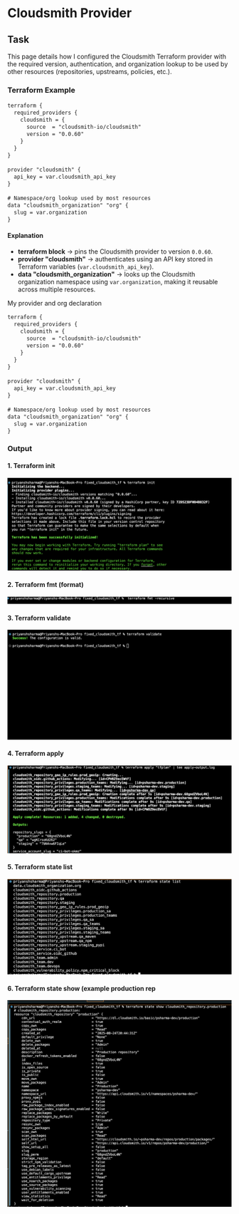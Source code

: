 # Cloudsmith Provider

## Task

This page details how I configured the Cloudsmith Terraform provider with the required version, authentication, and organization lookup to be used by other resources (repositories, upstreams, policies, etc.).

### Terraform Example

````
terraform {
  required_providers {
    cloudsmith = {
      source  = "cloudsmith-io/cloudsmith"
      version = "0.0.60"
    }
  }
}

provider "cloudsmith" {
  api_key = var.cloudsmith_api_key
}

# Namespace/org lookup used by most resources
data "cloudsmith_organization" "org" {
  slug = var.organization
}
````

#### Explanation

* **terraform block** → pins the Cloudsmith provider to version `0.0.60`.
* **provider "cloudsmith"** → authenticates using an API key stored in Terraform variables (`var.cloudsmith_api_key`).
* **data "cloudsmith\_organization"** → looks up the Cloudsmith organization namespace using `var.organization`, making it reusable across multiple resources.

My provider and org declaration

````
terraform {
  required_providers {
    cloudsmith = {
      source  = "cloudsmith-io/cloudsmith"
      version = "0.0.60"
    }
  }
}

provider "cloudsmith" {
  api_key = var.cloudsmith_api_key
}

# Namespace/org lookup used by most resources
data "cloudsmith_organization" "org" {
  slug = var.organization
}
````

### Output

#### 1. Terraform init

![Terraform Init](terraform-init-terraform-assessment.png)


#### 2. Terraform fmt (format)

![Terraform Init](terraform-fmt-terraform-assessment.png)

#### 3. Terraform validate

![Terraform Init](terraform-validate-terraform-assessment.png)

#### 4. Terraform apply

![Terraform Init](terraform-apply-terraform-assessment.png)

#### 5. Terraform state list

![Terraform Init](terraform-state-list-terraform-assessment.png)

#### 6. Terraform state show (example production rep

![Terraform Init](terraform-state-show-example-terraform-assessment.png)
